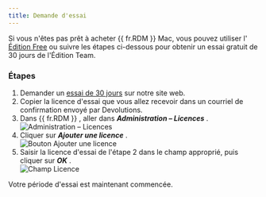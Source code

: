 ```yaml
---
title: Demande d'essai
---
```


Si vous n'êtes pas prêt à acheter {{ fr.RDM }} Mac, vous pouvez utiliser l' [Édition Free](/fr/rdm/mac/installation/client/registration/free-edition/) ou suivre les étapes ci-dessous pour obtenir un essai gratuit de 30 jours de l'Édition Team. 

### Étapes 
1. Demander un [essai de 30 jours](https://devolutions.net/remote-desktop-manager/fr/trial) sur notre site web. 
1. Copier la licence d'essai que vous allez recevoir dans un courriel de confirmation envoyé par Devolutions. 
1. Dans {{ fr.RDM }} , aller dans ***Administration – Licences*** .  
![Administration – Licences](https://webdevolutions.azureedge.net/docs/fr/rdm/mac/RDMMac0000.png) 
1. Cliquer sur ***Ajouter une licence*** .  
![Bouton Ajouter une licence](https://webdevolutions.azureedge.net/docs/fr/rdm/mac/RDMMac0001.png) 
1. Saisir la licence d'essai de l'étape 2 dans le champ approprié, puis cliquer sur ***OK*** .  
![Champ Licence](https://webdevolutions.azureedge.net/docs/fr/rdm/mac/RDMMac0003.png) 

Votre période d'essai est maintenant commencée. 

